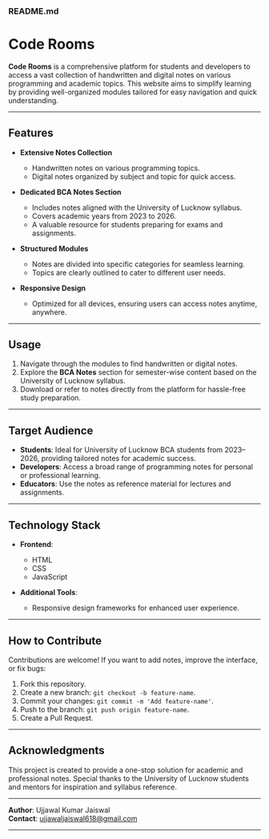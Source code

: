 ### README.md  

# Code Rooms  

**Code Rooms** is a comprehensive platform for students and developers to access a vast collection of handwritten and digital notes on various programming and academic topics. This website aims to simplify learning by providing well-organized modules tailored for easy navigation and quick understanding.  

---

## **Features**  
- **Extensive Notes Collection**  
  - Handwritten notes on various programming topics.  
  - Digital notes organized by subject and topic for quick access.  

- **Dedicated BCA Notes Section**  
  - Includes notes aligned with the University of Lucknow syllabus.  
  - Covers academic years from 2023 to 2026.  
  - A valuable resource for students preparing for exams and assignments.  

- **Structured Modules**  
  - Notes are divided into specific categories for seamless learning.  
  - Topics are clearly outlined to cater to different user needs.  

- **Responsive Design**  
  - Optimized for all devices, ensuring users can access notes anytime, anywhere.  

---

## **Usage**  

1. Navigate through the modules to find handwritten or digital notes.  
2. Explore the **BCA Notes** section for semester-wise content based on the University of Lucknow syllabus.  
3. Download or refer to notes directly from the platform for hassle-free study preparation.  

---

## **Target Audience**  

- **Students**: Ideal for University of Lucknow BCA students from 2023–2026, providing tailored notes for academic success.  
- **Developers**: Access a broad range of programming notes for personal or professional learning.  
- **Educators**: Use the notes as reference material for lectures and assignments.  

---

## **Technology Stack**  
- **Frontend**:  
  - HTML  
  - CSS  
  - JavaScript  

- **Additional Tools**:  
  - Responsive design frameworks for enhanced user experience.  

---

## **How to Contribute**  

Contributions are welcome! If you want to add notes, improve the interface, or fix bugs:  
1. Fork this repository.  
2. Create a new branch: `git checkout -b feature-name`.  
3. Commit your changes: `git commit -m 'Add feature-name'`.  
4. Push to the branch: `git push origin feature-name`.  
5. Create a Pull Request.  

---

## **Acknowledgments**  

This project is created to provide a one-stop solution for academic and professional notes. Special thanks to the University of Lucknow students and mentors for inspiration and syllabus reference.  

---  

**Author**: Ujjawal Kumar Jaiswal  
**Contact**: ujjawaljaiswal618@gmail.com  

---
